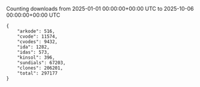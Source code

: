 
Counting downloads from 2025-01-01 00:00:00+00:00 UTC to 2025-10-06 00:00:00+00:00 UTC

```
{
    "arkode": 516,
    "cvode": 11574,
    "cvodes": 9432,
    "ida": 1282,
    "idas": 573,
    "kinsol": 396,
    "sundials": 67203,
    "clones": 206201,
    "total": 297177
}
```

